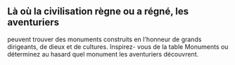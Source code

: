 ## Là où la civilisation règne ou a régné, les aventuriers

peuvent trouver des monuments construits en l'honneur
de grands dirigeants, de dieux et de cultures. Inspirez-
vous de la table Monuments ou déterminez au hasard quel
monument les aventuriers découvrent.
